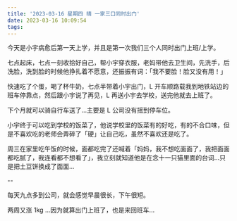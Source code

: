 ```yaml
---
title: '2023-03-16 星期四 晴 一家三口同时出门'
date: 2023-03-16 10:09:54
tags:
---
```


今天是小宇病愈后第一天上学，并且是第一次我们三个人同时出门上班/上学。

七点起床，七点一刻收拾好自己，帮小宇穿衣服，老妈带他去卫生间，先洗手，后洗脸，洗到脸的时候他挣扎着不愿意，还振振有词：「我不要脸！脸又没有用！」

快速吃了个蛋，喝了杯牛奶，七点半带着小宇出门，L 开车顺路载我到地铁站边的班车停靠点，然后跟小宇说了再见，L 再送小宇去学校，送完他就去上班了。

下个月就可以骑自行车送了...主要是 L 公司没有摇到停车位。

小宇终于可以吃到学校的饭菜了，他说学校里的饭菜有的好吃，有的不合口味，但是不喜欢吃的老师会弄碎了「硬」让自己吃，虽然不喜欢还是吃了。

周三在家里吃午饭的时候，面都吃完了还喊着「妈妈，我不想吃面面了，我把面面都吃腻了，我连看都不想看了」，我立刻就知道他是在念十一只猫里面的台词...只是把土豆饼换成了面面...

--

每天九点多到公司，就会感觉早晨很长，下午很短。

两周又涨 1kg ...因为就算出门上班了，也是来回班车...




